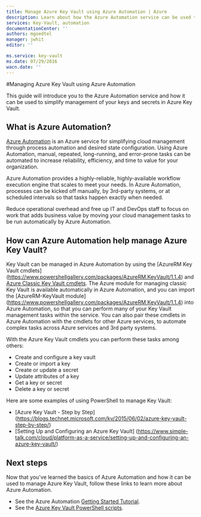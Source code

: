 ```yaml
---
title: Manage Azure Key Vault using Azure Automation | Azure
description: Learn about how the Azure Automation service can be used to manage Azure Key Vault.
services: Key-Vault, automation
documentationCenter: ''
authors: mgoedtel
manager: jwhit
editor: ''

ms.service: key-vault
ms.date: 07/29/2016
wacn.date: ''
---
```


#Managing Azure Key Vault using Azure Automation

This guide will introduce you to the Azure Automation service and how it can be used to simplify management of your keys and secrets in Azure Key Vault.

## What is Azure Automation?

[Azure Automation](https://www.azure.cn/home/features/automation) is an Azure service for simplifying cloud management through process automation and desired state configuration. Using Azure Automation, manual, repeated, long-running, and error-prone tasks can be automated to increase reliability, efficiency, and time to value for your organization.

Azure Automation provides a highly-reliable, highly-available workflow execution engine that scales to meet your needs. In Azure Automation, processes can be kicked off manually, by 3rd-party systems, or at scheduled intervals so that tasks happen exactly when needed.

Reduce operational overhead and free up IT and DevOps staff to focus on work that adds business value by moving your cloud management tasks to be run automatically by Azure Automation.

## How can Azure Automation help manage Azure Key Vault?

Key Vault can be managed in Azure Automation by using the [AzureRM Key Vault cmdlets] (https://www.powershellgallery.com/packages/AzureRM.KeyVault/1.1.4) and [Azure Classic Key Vault cmdlets](https://msdn.microsoft.com/zh-cn/library/azure/dn868052.aspx). The Azure module for managing classic Key Vault is available automatically in Azure Automation, and you can import the [AzureRM-KeyVault module] (https://www.powershellgallery.com/packages/AzureRM.KeyVault/1.1.4) into Azure Automation, so that you can perform many of your Key Vault management tasks within the service. You can also pair these cmdlets in Azure Automation with the cmdlets for other Azure services, to automate complex tasks across Azure services and 3rd party systems.

With the Azure Key Vault cmdlets you can perform these tasks among others: 

- Create and configure a key vault
- Create or import a key
- Create or update a secret
- Update attributes of a key
- Get a key or secret
- Delete a key or secret

Here are some examples of using PowerShell to manage Key Vault:
* [Azure Key Vault - Step by Step] (https://blogs.technet.microsoft.com/kv/2015/06/02/azure-key-vault-step-by-step/)
* [Setting Up and Configuring an Azure Key Vault] (https://www.simple-talk.com/cloud/platform-as-a-service/setting-up-and-configuring-an-azure-key-vault/)

## Next steps

Now that you've learned the basics of Azure Automation and how it can be used to manage Azure Key Vault, follow these links to learn more about Azure Automation.

* See the Azure Automation [Getting Started Tutorial](../automation/automation-first-runbook-textual.md).
* See the [Azure Key Vault PowerShell scripts](https://gallery.technet.microsoft.com/scriptcenter/site/search?query=azure%20key%20vault&f%5B0%5D.Value=azure%20key%20vault&f%5B0%5D.Type=SearchText&ac=5).